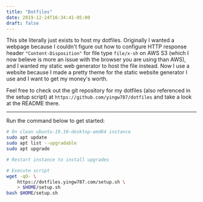 ```yaml
---
title: "Dotfiles"
date: 2019-12-24T16:34:41-05:00
draft: false
---
```


This site literally just exists to host my dotfiles. Originally I wanted a
webpage because I couldn't figure out how to configure HTTP response header
`"Content-Disposition"` for file type `file/x-sh` on AWS S3 (which I now believe
is more an issue with the browser you are using than AWS), and I wanted my
static web generator to host the file instead. Now I use a website because I
made a pretty theme for the static website generator I use and I want to get my
money's worth.

Feel free to check out the git repository for my dotfiles (also referenced in
the setup script) at `https://github.com/yingw787/dotfiles` and take a look at
the README there.

__________

Run the command below to get started:

```bash
# On clean ubuntu-19.10-desktop-amd64 instance
sudo apt update
sudo apt list --upgradable
sudo apt upgrade

# Restart instance to install upgrades

# Execute script
wget -qO- \
    https://dotfiles.yingw787.com/setup.sh \
    > $HOME/setup.sh
bash $HOME/setup.sh
```
